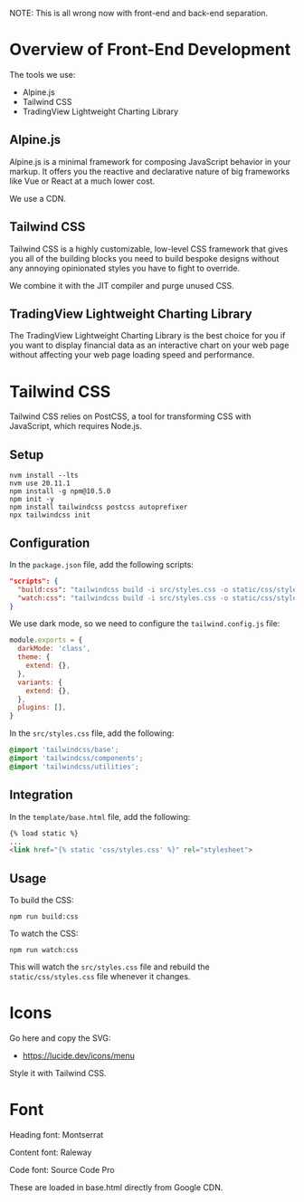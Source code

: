 NOTE: This is all wrong now with front-end and back-end separation.

# Overview of Front-End Development

The tools we use:

- Alpine.js
- Tailwind CSS
- TradingView Lightweight Charting Library

## Alpine.js

Alpine.js is a minimal framework for composing JavaScript behavior in your markup. It offers you the reactive and
declarative nature of big frameworks like Vue or React at a much lower cost.

We use a CDN.

## Tailwind CSS

Tailwind CSS is a highly customizable, low-level CSS framework that gives you all of the building blocks you need to
build bespoke designs without any annoying opinionated styles you have to fight to override.

We combine it with the JIT compiler and purge unused CSS.

## TradingView Lightweight Charting Library

The TradingView Lightweight Charting Library is the best choice for you if you want to display financial data as an
interactive chart on your web page without affecting your web page loading speed and performance.

# Tailwind CSS

Tailwind CSS relies on PostCSS, a tool for transforming CSS with JavaScript, which requires Node.js.

## Setup

```shell
nvm install --lts
nvm use 20.11.1
npm install -g npm@10.5.0
npm init -y
npm install tailwindcss postcss autoprefixer
npx tailwindcss init
```

## Configuration

In the `package.json` file, add the following scripts:

```json
"scripts": {
  "build:css": "tailwindcss build -i src/styles.css -o static/css/styles.css --minify",
  "watch:css": "tailwindcss build -i src/styles.css -o static/css/styles.css --watch"
}
```

We use dark mode, so we need to configure the `tailwind.config.js` file:

```javascript
module.exports = {
  darkMode: 'class',
  theme: {
    extend: {},
  },
  variants: {
    extend: {},
  },
  plugins: [],
}
```

In the `src/styles.css` file, add the following:

```css
@import 'tailwindcss/base';
@import 'tailwindcss/components';
@import 'tailwindcss/utilities';
```

## Integration

In the `template/base.html` file, add the following:

```html
{% load static %}
...
<link href="{% static 'css/styles.css' %}" rel="stylesheet">
```

## Usage

To build the CSS:

```shell
npm run build:css
```

To watch the CSS:

```shell
npm run watch:css
```

This will watch the `src/styles.css` file and rebuild the `static/css/styles.css` file whenever it changes.

# Icons

Go here and copy the SVG:

- https://lucide.dev/icons/menu

Style it with Tailwind CSS.

# Font

Heading font: Montserrat

Content font: Raleway

Code font: Source Code Pro

These are loaded in base.html directly from Google CDN.
